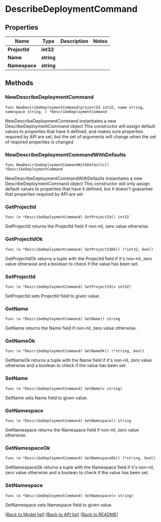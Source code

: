 # DescribeDeploymentCommand

## Properties

Name | Type | Description | Notes
------------ | ------------- | ------------- | -------------
**ProjectId** | **int32** |  | 
**Name** | **string** |  | 
**Namespace** | **string** |  | 

## Methods

### NewDescribeDeploymentCommand

`func NewDescribeDeploymentCommand(projectId int32, name string, namespace string, ) *DescribeDeploymentCommand`

NewDescribeDeploymentCommand instantiates a new DescribeDeploymentCommand object
This constructor will assign default values to properties that have it defined,
and makes sure properties required by API are set, but the set of arguments
will change when the set of required properties is changed

### NewDescribeDeploymentCommandWithDefaults

`func NewDescribeDeploymentCommandWithDefaults() *DescribeDeploymentCommand`

NewDescribeDeploymentCommandWithDefaults instantiates a new DescribeDeploymentCommand object
This constructor will only assign default values to properties that have it defined,
but it doesn't guarantee that properties required by API are set

### GetProjectId

`func (o *DescribeDeploymentCommand) GetProjectId() int32`

GetProjectId returns the ProjectId field if non-nil, zero value otherwise.

### GetProjectIdOk

`func (o *DescribeDeploymentCommand) GetProjectIdOk() (*int32, bool)`

GetProjectIdOk returns a tuple with the ProjectId field if it's non-nil, zero value otherwise
and a boolean to check if the value has been set.

### SetProjectId

`func (o *DescribeDeploymentCommand) SetProjectId(v int32)`

SetProjectId sets ProjectId field to given value.


### GetName

`func (o *DescribeDeploymentCommand) GetName() string`

GetName returns the Name field if non-nil, zero value otherwise.

### GetNameOk

`func (o *DescribeDeploymentCommand) GetNameOk() (*string, bool)`

GetNameOk returns a tuple with the Name field if it's non-nil, zero value otherwise
and a boolean to check if the value has been set.

### SetName

`func (o *DescribeDeploymentCommand) SetName(v string)`

SetName sets Name field to given value.


### GetNamespace

`func (o *DescribeDeploymentCommand) GetNamespace() string`

GetNamespace returns the Namespace field if non-nil, zero value otherwise.

### GetNamespaceOk

`func (o *DescribeDeploymentCommand) GetNamespaceOk() (*string, bool)`

GetNamespaceOk returns a tuple with the Namespace field if it's non-nil, zero value otherwise
and a boolean to check if the value has been set.

### SetNamespace

`func (o *DescribeDeploymentCommand) SetNamespace(v string)`

SetNamespace sets Namespace field to given value.



[[Back to Model list]](../README.md#documentation-for-models) [[Back to API list]](../README.md#documentation-for-api-endpoints) [[Back to README]](../README.md)


